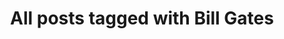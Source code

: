 ---
layout: tag
title: "All posts tagged with Bill Gates"
permalink: /weblog/tags/bill-gates/
taxonomy: Bill Gates
---